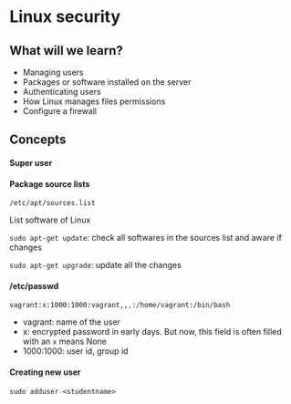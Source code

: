 # Linux security

## What will we learn?
- Managing users
- Packages or software installed on the server
- Authenticating users
- How Linux manages files permissions
- Configure a firewall

## Concepts

#### Super user

#### Package source lists
`/etc/apt/sources.list`

List software of Linux

`sudo apt-get update`: check all softwares in the sources list and aware if changes

`sudo apt-get upgrade`: update all the changes

#### /etc/passwd
`vagrant:x:1000:1000:vagrant,,,:/home/vagrant:/bin/bash`
- vagrant: name of the user
- x: encrypted password in early days. But now, this field is often filled with an `x` means None
- 1000:1000: user id, group id

#### Creating new user
```shell
sudo adduser <studentname>
```

